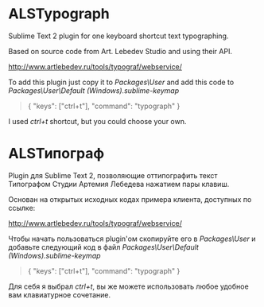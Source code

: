 ALSTypograph
============

Sublime Text 2 plugin for one keyboard shortcut text typographing.

Based on source code from Art. Lebedev Studio and using their API.

http://www.artlebedev.ru/tools/typograf/webservice/

To add this plugin just copy it to *Packages\User* and add this code to *Packages\User\Default (Windows).sublime-keymap*

>{ "keys": ["ctrl+t"], "command": "typograph" }

I used *ctrl+t* shortcut, but you could choose your own.


ALSТипограф
===========

Plugin для Sublime Text 2, позволяющие оттипографить текст Типографом Студии Артемия Лебедева нажатием пары клавиш.

Основан на открытых исходных кодах примера клиента, доступных по ссылке:

http://www.artlebedev.ru/tools/typograf/webservice/

Чтобы начать пользоваться plugin'ом скопируйте его в *Packages\User* и добавьте следующий код в файл *Packages\User\Default (Windows).sublime-keymap*

>{ "keys": ["ctrl+t"], "command": "typograph" }

Для себя я выбрал *ctrl+t*, вы же можете использовать любое удобное вам клавиатурное сочетание.
